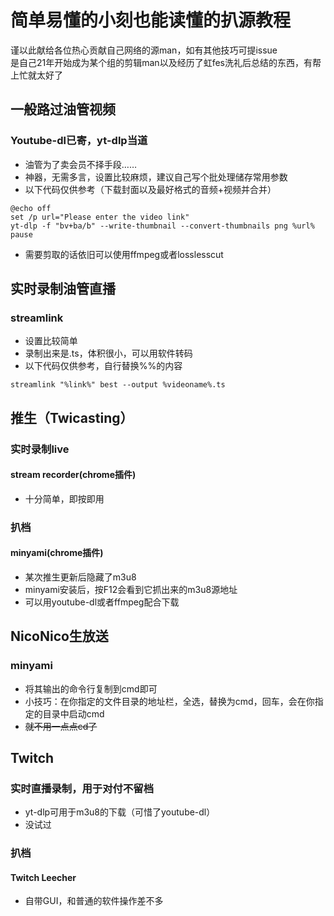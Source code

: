 # 简单易懂的小刻也能读懂的扒源教程
谨以此献给各位热心贡献自己网络的源man，如有其他技巧可提issue  
是自己21年开始成为某个组的剪辑man以及经历了虹fes洗礼后总结的东西，有帮上忙就太好了

## 一般路过油管视频

### Youtube-dl已寄，yt-dlp当道
- 油管为了卖会员不择手段……
- 神器，无需多言，设置比较麻烦，建议自己写个批处理储存常用参数
- 以下代码仅供参考（下载封面以及最好格式的音频+视频并合并）
```DOS
@echo off
set /p url="Please enter the video link"
yt-dlp -f "bv+ba/b" --write-thumbnail --convert-thumbnails png %url%
pause
```
- 需要剪取的话依旧可以使用ffmpeg或者losslesscut

## 实时录制油管直播
### streamlink
- 设置比较简单
- 录制出来是.ts，体积很小，可以用软件转码
- 以下代码仅供参考，自行替换%%的内容
```DOS
streamlink "%link%" best --output %videoname%.ts
```

## 推生（Twicasting）
### 实时录制live
#### stream recorder(chrome插件)
- 十分简单，即按即用
### 扒档
#### minyami(chrome插件)
- 某次推生更新后隐藏了m3u8
- minyami安装后，按F12会看到它抓出来的m3u8源地址
- 可以用youtube-dl或者ffmpeg配合下载

## NicoNico生放送
### minyami
- 将其输出的命令行复制到cmd即可
- 小技巧：在你指定的文件目录的地址栏，全选，替换为cmd，回车，会在你指定的目录中启动cmd
- ~~就不用一点点cd了~~

## Twitch
### 实时直播录制，用于对付不留档
- yt-dlp可用于m3u8的下载（可惜了youtube-dl）
- 没试过

### 扒档 
#### Twitch Leecher
- 自带GUI，和普通的软件操作差不多
